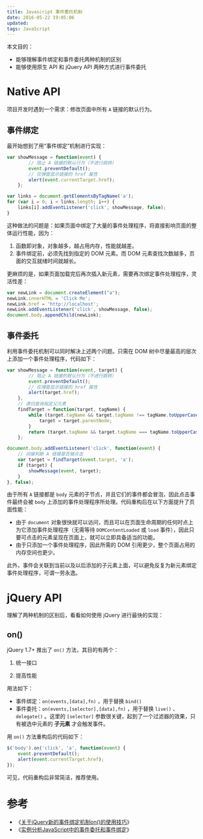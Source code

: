 ```yaml
---
title: Javascript 事件委托机制
date: 2016-05-22 19:05:06
updated:
tags: JavaScript
---
```


本文目的：

- 能够理解事件绑定和事件委托两种机制的区别
- 能够使用原生 API 和 jQuery API 两种方式进行事件委托

# Native API

项目开发时遇到一个需求：修改页面中所有 `A` 链接的默认行为。

## 事件绑定

最开始想到了用“事件绑定”机制进行实现：

```javascript
var showMessage = function(event) {
        // 阻止 A 链接的默认行为（不进行跳转）
        event.preventDefault();
        // 仅弹窗显示链接的 href 属性
        alert(event.currentTarget.href);
    };

var links = document.getElementsByTagName('a');
for (var i = 0; i < links.length; i++) {
    links[i].addEventListener('click', showMessage, false);
}
```

这种做法的问题是：如果页面中绑定了大量的事件处理程序，将直接影响页面的整体运行性能，因为：

1. 函数即对象，对象越多，越占用内存，性能就越差。
2. 事件绑定前，必须先找到指定的 DOM 元素。而 DOM 元素查找次数越多，页面的交互就绪时间就越长。

更麻烦的是，如果页面加载完后再次插入新元素，需要再次绑定事件处理程序，灵活性差：

```javascript
var newLink = document.createElement("a");
newLink.innerHTML = 'Click Me';
newLink.href = 'http://localhost';
newLink.addEventListener('click', showMessage, false);
document.body.appendChild(newLink);
```

## 事件委托

利用事件委托机制可以同时解决上述两个问题。只需在 DOM 树中尽量最高的层次上添加一个事件处理程序，代码如下：

```javascript
var showMessage = function(event, target) {
        // 阻止 A 链接的默认行为（不进行跳转）
        event.preventDefault();
        // 仅弹窗显示链接的 href 属性
        alert(target.href);
    },
    // 递归查询指定父元素
    findTarget = function(target, tagName) {
        while (target.tagName && target.tagName !== tagName.toUpperCase()) {
            target = target.parentNode;
        }
        return (target.tagName && target.tagName === tagName.toUpperCase()) ? target : null;
    };

document.body.addEventListener('click', function(event) {
    // 间接判断 A 链接是否被点击
    var target = findTarget(event.target, 'a');
    if (target) {
        showMessage(event, target);
    }
}, false);
```

由于所有 `A` 链接都是 `body` 元素的子节点，并且它们的事件都会冒泡，因此点击事件最终会被 `body` 上添加的事件处理程序所处理。代码重构后在以下方面提升了页面性能：

- 由于 `document` 对象很快就可以访问，而且可以在页面生命周期的任何时点上为它添加事件处理程序（无需等待 `DOMContentLoaded` 或 `load` 事件），因此只要可点击的元素呈现在页面上，就可以立即具备适当的功能。
- 由于只添加一个事件处理程序，因此所需的 DOM 引用更少，整个页面占用的内存空间也更少。

此外，事件会关联到当前以及以后添加的子元素上面，可以避免反复为新元素绑定事件处理程序，可谓一劳永逸。

# jQuery API

理解了两种机制的区别后，看看如何使用 jQuery 进行最快的实现：

## on()

jQuery 1.7+ 推出了 `on()` 方法，其目的有两个：

1. 统一接口

2. 提高性能

用法如下：

* 事件绑定：`on(events,[data],fn)` ，用于替换 `bind()`
* 事件委托：`on(events,[selector],[data],fn)`  ，用于替换 `live()` 、 `delegate()` 。这里的 `[selector]` 参数很关键，起到了一个过滤器的效果，只有被选中元素的 **子元素** 才会触发事件。

用 `on()` 方法重构后的代码如下：

```javascript
$('body').on('click', 'a', function(event) {
    event.preventDefault();
    alert(event.currentTarget.href);
});
```

可见，代码重构后非常简洁，推荐使用。

# 参考

* 《[关于jQuery新的事件绑定机制on()的使用技巧](http://www.jb51.net/article/36064.htm)》
* 《[实例分析JavaScript中的事件委托和事件绑定](http://www.diguage.com/archives/71.html)》